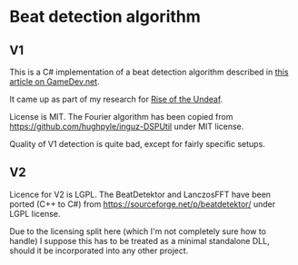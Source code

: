 # Beat detection algorithm

## V1
This is a C# implementation of a beat detection algorithm described in [this article on GameDev.net](https://www.gamedev.net/tutorials/_/technical/math-and-physics/beat-detection-algorithms-r1952/).

It came up as part of my research for [Rise of the Undeaf](//github.com/manio143/RiseOfTheUndeaf).

License is MIT. The Fourier algorithm has been copied from <https://github.com/hughpyle/inguz-DSPUtil> under MIT license.

Quality of V1 detection is quite bad, except for fairly specific setups.

## V2
Licence for V2 is LGPL. The BeatDetektor and LanczosFFT have been ported (C++ to C#) from <https://sourceforge.net/p/beatdetektor/> under LGPL license.

Due to the licensing split here (which I'm not completely sure how to handle) I suppose this has to be treated as a minimal standalone DLL, should it be incorporated into any other project.